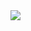 <img src="https://user-images.githubusercontent.com/56709213/156948103-7a5c58e1-8b69-4a84-86b0-90b7f702500c.png"/>

 




